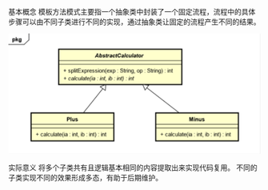 基本概念
模板方法模式主要指一个抽象类中封装了一个固定流程，流程中的具体步骤可以由不同子类进行不同的实现，通过抽象类让固定的流程产生不同的结果。


![img.png](img.png)

实际意义
将多个子类共有且逻辑基本相同的内容提取出来实现代码复用。 
不同的子类实现不同的效果形成多态，有助于后期维护。